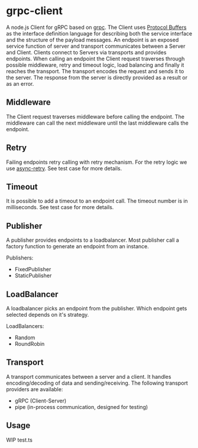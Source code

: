 # grpc-client

A node.js Client for gRPC based on [grpc](https://github.com/grpc/grpc).
The Client uses [Protocol Buffers](https://developers.google.com/protocol-buffers)
as the interface definition language for describing both the service interface and the structure of the payload messages.
An endpoint is an exposed service function of server and transport communicates between a Server and Client. Clients connect to Servers via transports and provides endpoints. When calling an endpoint the Client request traverses through possible middleware, retry and timeout logic, load balancing and finally it reaches the transport. The transport encodes the request and sends it to the server. The response from the server is directly provided as a result or as an error.

## Middleware

The Client request traverses middleware before calling the endpoint. The middleware can call the next middleware until the last middleware calls the endpoint.

## Retry

Failing endpoints retry calling with retry mechanism.
For the retry logic we use [async-retry](https://github.com/zeit/async-retry).
See test case for more details.

## Timeout

It is possible to add a timeout to an endpoint call. The timeout number is in milliseconds. See test case for more details.

## Publisher

A publisher provides endpoints to a loadbalancer. Most publisher call a factory function to generate an endpoint from an instance.

Publishers:
- FixedPublisher
- StaticPublisher

## LoadBalancer

A loadbalancer picks an endpoint from the publisher. Which endpoint gets selected depends on it's strategy.

LoadBalancers:
- Random
- RoundRobin

## Transport

A transport communicates between a server and a client. It handles encoding/decoding of data and sending/receiving. The following transport providers are available:

- gRPC (Client-Server)
- pipe (in-process communication, designed for testing)

## Usage

WIP test.ts
